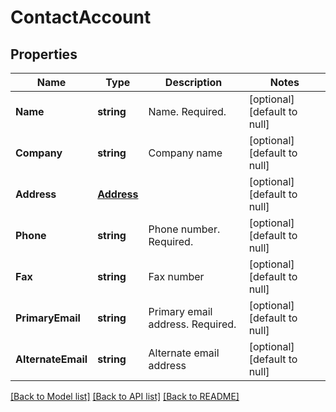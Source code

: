 # ContactAccount

## Properties
Name | Type | Description | Notes
------------ | ------------- | ------------- | -------------
**Name** | **string** | Name. Required. | [optional] [default to null]
**Company** | **string** | Company name | [optional] [default to null]
**Address** | [**Address**](Address.md) |  | [optional] [default to null]
**Phone** | **string** | Phone number. Required. | [optional] [default to null]
**Fax** | **string** | Fax number | [optional] [default to null]
**PrimaryEmail** | **string** | Primary email address. Required. | [optional] [default to null]
**AlternateEmail** | **string** | Alternate email address | [optional] [default to null]

[[Back to Model list]](../README.md#documentation-for-models) [[Back to API list]](../README.md#documentation-for-api-endpoints) [[Back to README]](../README.md)


